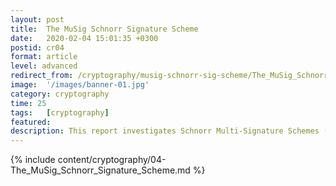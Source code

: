 ```yaml
---
layout: post
title:  The MuSig Schnorr Signature Scheme
date:   2020-02-04 15:01:35 +0300
postid: cr04
format: article
level: advanced
redirect_from: /cryptography/musig-schnorr-sig-scheme/The_MuSig_Schnorr_Signature_Scheme.html
image:  '/images/banner-01.jpg'
category: cryptography
time: 25
tags:   [cryptography]
featured:
description: This report investigates Schnorr Multi-Signature Schemes (MuSig), which make use of key aggregation and are provably secure in the *plain public-key model*.
---
```


{% include content/cryptography/04-The_MuSig_Schnorr_Signature_Scheme.md %}
